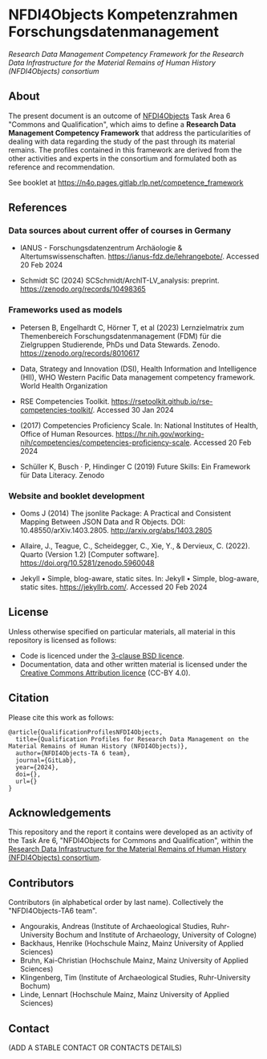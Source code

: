 # NFDI4Objects Kompetenzrahmen Forschungsdatenmanagement

*Research Data Management Competency Framework for the Research Data Infrastructure for the Material Remains of Human History (NFDI4Objects) consortium*

## About

The present document is an outcome of [NFDI4Objects](https://www.nfdi4objects.net/) Task Area 6 "Commons and Qualification", which aims to define a **Research Data Management Competency Framework** that address the particularities of dealing with data regarding the study of the past through its material remains. The profiles contained in this framework are derived from the other activities and experts in the consortium and formulated both as reference and recommendation.

See booklet at https://n4o.pages.gitlab.rlp.net/competence_framework

## References

### Data sources about current offer of courses in Germany

- IANUS - Forschungsdatenzentrum Archäologie & Altertumswissenschaften. https://ianus-fdz.de/lehrangebote/. Accessed 20 Feb 2024

- Schmidt SC (2024) SCSchmidt/ArchIT-LV_analysis: preprint. https://zenodo.org/records/10498365

### Frameworks used as models

- Petersen B, Engelhardt C, Hörner T, et al (2023) Lernzielmatrix zum Themenbereich Forschungsdatenmanagement (FDM) für die Zielgruppen Studierende, PhDs und Data Stewards. Zenodo. https://zenodo.org/records/8010617

- Data, Strategy and Innovation (DSI), Health Information and Intelligence (HII), WHO Western Pacific Data management competency framework. World Health Organization

- RSE Competencies Toolkit. https://rsetoolkit.github.io/rse-competencies-toolkit/. Accessed 30 Jan 2024

- (2017) Competencies Proficiency Scale. In: National Institutes of Health, Office of Human Resources. https://hr.nih.gov/working-nih/competencies/competencies-proficiency-scale. Accessed 20 Feb 2024

- Schüller K, Busch · P, Hindinger C (2019) Future Skills: Ein Framework für Data Literacy. Zenodo

### Website and booklet development

- Ooms J (2014) The jsonlite Package: A Practical and Consistent Mapping Between JSON Data and R Objects. DOI: 10.48550/arXiv.1403.2805. http://arxiv.org/abs/1403.2805

- Allaire, J., Teague, C., Scheidegger, C., Xie, Y., & Dervieux, C. (2022). Quarto (Version 1.2) [Computer software]. https://doi.org/10.5281/zenodo.5960048

- Jekyll • Simple, blog-aware, static sites. In: Jekyll • Simple, blog-aware, static sites. https://jekyllrb.com/. Accessed 20 Feb 2024

## License

Unless otherwise specified on particular materials, all material in this repository is licensed as follows:

- Code is licenced under the [3-clause BSD licence](https://opensource.org/license/bsd-3-clause/).
- Documentation, data and other written material is licensed under the [Creative Commons Attribution licence](https://creativecommons.org/licenses/by/4.0/) (CC-BY 4.0).

## Citation

Please cite this work as follows:

```{bibtex}
@article{QualificationProfilesNFDI4Objects,
  title={Qualification Profiles for Research Data Management on the Material Remains of Human History (NFDI4Objects)},
  author={NFDI4Objects-TA 6 team},
  journal={GitLab},
  year={2024},
  doi={},
  url={}
}
```

## Acknowledgements

This repository and the report it contains were developed as an activity of the Task Are 6, "NFDI4Objects for Commons and Qualification", within the [Research Data Infrastructure for the Material Remains of Human History (NFDI4Objects) consortium](https://www.nfdi4objects.net/).

## Contributors

Contributors (in alphabetical order by last name). Collectively the "NFDI4Objects-TA6 team".

- Angourakis, Andreas (Institute of Archaeological Studies, Ruhr-University Bochum and Institute of Archaeology, University of Cologne)
- Backhaus, Henrike (Hochschule Mainz, Mainz University of Applied Sciences)
- Bruhn, Kai-Christian (Hochschule Mainz, Mainz University of Applied Sciences)
- Klingenberg, Tim (Institute of Archaeological Studies, Ruhr-University Bochum)
- Linde, Lennart (Hochschule Mainz, Mainz University of Applied Sciences)

## Contact

(ADD A STABLE CONTACT OR CONTACTS DETAILS)
